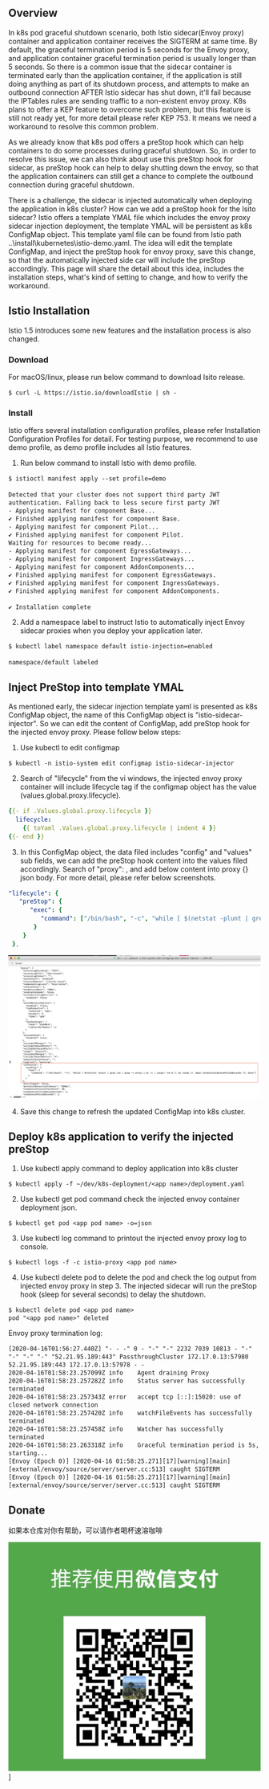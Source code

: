 ## Overview
In k8s pod graceful shutdown scenario, both Istio sidecar(Envoy proxy) container and application container receives the SIGTERM at same time. By default, the graceful termination period is 5 seconds for the Envoy proxy,  and application container graceful termination period is usually longer than 5 seconds. So there is a common issue that the sidecar container is terminated early than the application container, if the application is still doing anything as part of its shutdown process, and attempts to make an outbound connection AFTER Istio sidecar has shut down, it'll fail because the IPTables rules are sending traffic to a non-existent envoy proxy. K8s plans to offer a KEP feature to overcome such problem, but this feature is still not ready yet, for more detail please refer KEP 753. It means we need a workaround to resolve this common problem.

As we already know that k8s pod offers a preStop hook which can help containers to do some processes during graceful shutdown. So, in order to resolve this issue, we can also think about use this preStop hook for sidecar, as preStop hook can help to delay shutting down the envoy, so that the application containers can still get a chance to complete the outbound connection during graceful shutdown.

There is a challenge, the sidecar is injected automatically when deploying the application in k8s cluster? How can we add a preStop hook for the Isito sidecar? Istio offers a template YMAL file which includes the envoy proxy sidecar injection deployment, the template YMAL will be persistent as k8s ConfigMap object. This template yaml file can be found from Istio path ..\install\kubernetes\istio-demo.yaml. The idea will edit the template ConfigMap, and inject the preStop hook for envoy proxy, save this change, so that the automatically injected side car will include the preStop accordingly. This page will share the detail about this idea, includes the installation steps, what's kind of setting to change, and how to verify the workaround.
## Istio Installation
Istio 1.5 introduces some new features and the installation process is also changed.
### Download
For macOS/linux, please run below command to download Isito release.
```
$ curl -L https://istio.io/downloadIstio | sh -
```
### Install
Istio offers several installation configuration profiles, please refer Installation Configuration Profiles for detail. For testing purpose, we recommend to use demo profile, as demo profile includes all Istio features.
1. Run below command to install Istio with demo profile.
```
$ istioctl manifest apply --set profile=demo
 
Detected that your cluster does not support third party JWT authentication. Falling back to less secure first party JWT
- Applying manifest for component Base...
✔ Finished applying manifest for component Base.
- Applying manifest for component Pilot...
✔ Finished applying manifest for component Pilot.
Waiting for resources to become ready...
- Applying manifest for component EgressGateways...
- Applying manifest for component IngressGateways...
- Applying manifest for component AddonComponents...
✔ Finished applying manifest for component EgressGateways.
✔ Finished applying manifest for component IngressGateways.
✔ Finished applying manifest for component AddonComponents.
 
✔ Installation complete
```
2. Add a namespace label to instruct Istio to automatically inject Envoy sidecar proxies when you deploy your application later.
```
$ kubectl label namespace default istio-injection=enabled
 
namespace/default labeled
```
## Inject PreStop into template YMAL
As mentioned early, the sidecar injection template yaml is presented as  k8s ConfigMap object, the name of this ConfigMap object is "istio-sidecar-injector". So we can edit the content of ConfigMap, add preStop hook for the injected envoy proxy. Please follow below steps:
1. Use kubectl to edit configmap
```
$ kubectl -n istio-system edit configmap istio-sidecar-injector
```
2. Search of "lifecycle" from the vi windows, the injected envoy proxy container will include lifecycle tag if the configmap object has the value (values.global.proxy.lifecycle).
```yaml
{{- if .Values.global.proxy.lifecycle }}
  lifecycle:
    {{ toYaml .Values.global.proxy.lifecycle | indent 4 }}
{{- end }}
```
3. In this ConfigMap object, the data filed includes "config" and "values" sub fields, we can add the preStop hook content into the values filed accordingly.  Search of "proxy": , and add below content into proxy {} json body. For more detail, please refer below screenshots.
```yaml
"lifecycle": {
   "preStop": {
      "exec": {
         "command": ["/bin/bash", "-c", "while [ $(netstat -plunt | grep tcp | grep -v envoy | wc -l | xargs) -ne 0 ]; do sleep {{ .Spec.TerminationGracePeriodSeconds }}; done"]
       }
    }
 },
```
![lifecyle_prestop](/images/lifecycle_prestop.png)

4. Save this change to refresh the updated ConfigMap into k8s cluster.
## Deploy k8s application to verify the injected preStop
1. Use kubectl apply command to deploy application into k8s cluster
```
$ kubectl apply -f ~/dev/k8s-deployment/<app name>/deployment.yaml
```
2. Use kubectl get pod command check the injected envoy container deployment json.
```
$ kubectl get pod <app pod name> -o=json
```
3. Use kubectl log command to printout the injected envoy proxy log to console.
```
$ kubectl logs -f -c istio-proxy <app pod name>
```
4. Use kubectl delete pod to delete the pod and check the log output from injected envoy proxy in step 3. The injected sidecar will run the preStop hook (sleep for several seconds) to delay the shutdown.
```
$ kubectl delete pod <app pod name>
pod "<app pod name>" deleted
```
Envoy proxy termination log: 
```
[2020-04-16T01:56:27.440Z] "- - -" 0 - "-" "-" 2232 7039 10813 - "-" "-" "-" "-" "52.21.95.189:443" PassthroughCluster 172.17.0.13:57980 52.21.95.189:443 172.17.0.13:57978 - -
2020-04-16T01:58:23.257099Z info    Agent draining Proxy
2020-04-16T01:58:23.257282Z info    Status server has successfully terminated
2020-04-16T01:58:23.257343Z error   accept tcp [::]:15020: use of closed network connection
2020-04-16T01:58:23.257420Z info    watchFileEvents has successfully terminated
2020-04-16T01:58:23.257458Z info    Watcher has successfully terminated
2020-04-16T01:58:23.263318Z info    Graceful termination period is 5s, starting...
[Envoy (Epoch 0)] [2020-04-16 01:58:25.271][17][warning][main] [external/envoy/source/server/server.cc:513] caught SIGTERM
[Envoy (Epoch 0)] [2020-04-16 01:58:25.271][17][warning][main] [external/envoy/source/server/server.cc:513] caught SIGTERM
```
## Donate
如果本仓库对你有帮助，可以请作者喝杯速溶咖啡

![wechat_pay](/images/WeChatPay_2.jpeg)] 

 




